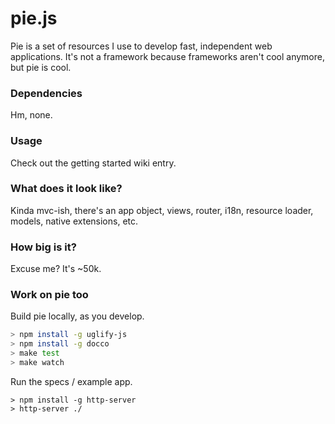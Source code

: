 # pie.js

Pie is a set of resources I use to develop fast, independent web applications. It's not a framework because frameworks aren't cool anymore, but pie is cool.

### Dependencies

Hm, none.

### Usage

Check out the getting started wiki entry.

### What does it look like?

Kinda mvc-ish, there's an app object, views, router, i18n, resource loader, models, native extensions, etc.

### How big is it?

Excuse me? It's ~50k.

### Work on pie too

Build pie locally, as you develop.

```bash
> npm install -g uglify-js
> npm install -g docco
> make test
> make watch
```

Run the specs / example app.

```base
> npm install -g http-server
> http-server ./
```
